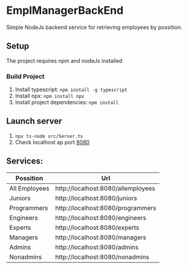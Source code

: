 # EmplManagerBackEnd

Simple NodeJs backend service for retrieving employees by possition.

## Setup

The project requires npm and nodeJs installed

### Build Project

1. Install typescript: `npm install -g typescript`
2. Install npx: `npm install npx`
3. Install project dependencies: `npm install`

## Launch server

1. `npx ts-node src/Server.ts`
2. Check localhost ap port [8080](http://localhost:8080/)

## Services:

| Possition | Url |
|------------|-----|
|All Employees   | http://localhost:8080/allemployees|
|Juniors         | http://localhost:8080/juniors     |
|Programmers     | http://localhost:8080/programmers |
|Engineers       | http://localhost:8080/engineers   |
|Experts         | http://localhost:8080/experts     |
|Managers        | http://localhost:8080/managers    |
|Admins          | http://localhost:8080/admins      |
|Nonadmins       | http://localhost:8080/nonadmins   |